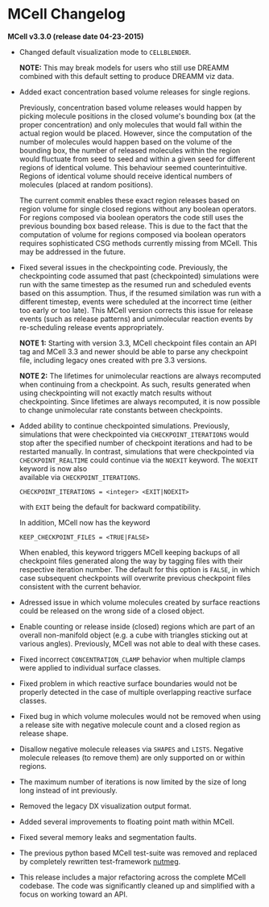 MCell Changelog
===============

**MCell v3.3.0 (release date 04-23-2015)**

  * Changed default visualization mode to `CELLBLENDER`.

    **NOTE:** This may break models for users who still use DREAMM
    combined with this default setting to produce DREAMM viz data.

  * Added exact concentration based volume releases for single
    regions.

    Previously, concentration based volume releases would happen
    by picking molecule positions in the closed volume's bounding box
    (at the proper concentration) and only molecules that would fall
    within the actual region would be placed. However, since the
    computation of the number of molecules would happen based on the
    volume of the bounding box, the number of released molecules
    within the region would fluctuate from seed to seed and within
    a given seed for different regions of identical volume. This
    behaviour seemed counterintuitive. Regions of identical
    volume should receive identical numbers of molecules (placed
    at random positions).

    The current commit enables these exact region releases based
    on region volume for single closed regions without any boolean
    operators. For regions composed via boolean operators the code
    still uses the previous bounding box based release. This is due
    to the fact that the computation of volume for regions composed
    via boolean operators requires sophisticated CSG methods
    currently missing from MCell. This may be addressed in the
    future.

  * Fixed several issues in the checkpointing code. Previously,
    the checkpointing code assumed that past (checkpointed)
    simulations were run with the same timestep as the resumed
    run and scheduled events based on this assumption. Thus, if
    the resumed similation was run with a different timestep,
    events were scheduled at the incorrect time (either too early
    or too late). This MCell version corrects this issue for
    release events (such as release patterns) and unimolecular
    reaction events by re-scheduling release events appropriately.

    **NOTE 1:** Starting with version 3.3, MCell checkpoint files
    contain an API tag and MCell 3.3 and newer should be able to
    parse any checkpoint file, including legacy ones created with
    pre 3.3 versions.

    **NOTE 2:** The lifetimes for unimolecular reactions are always
    recomputed when continuing from a checkpoint. As such, results
    generated when using checkpointing will not exactly match results
    without checkpointing. Since lifetimes are always recomputed, it
    is now possible to change unimolecular rate constants between
    checkpoints.

  * Added ability to continue checkpointed simulations. Previously,
    simulations that were checkpointed via `CHECKPOINT_ITERATIONS`
    would stop after the specified number of checkpoint iterations
    and had to be restarted manually. In contrast, simulations that
    were checkpointed via `CHECKPOINT_REALTIME` could continue
    via the `NOEXIT` keyword. The `NOEXIT` keyword is now also  
    available via `CHECKPOINT_ITERATIONS`.

        CHECKPOINT_ITERATIONS = <integer> <EXIT|NOEXIT>

    with `EXIT` being the default for backward compatibility.

    In addition, MCell now has the keyword

        KEEP_CHECKPOINT_FILES = <TRUE|FALSE>

    When enabled, this keyword triggers MCell keeping backups of
    all checkpoint files generated along the way by tagging
    files with their respective iteration number. The default
    for this option is `FALSE`, in which case subsequent
    checkpoints will overwrite previous checkpoint files
    consistent with the current behavior.

  * Adressed issue in which volume molecules created by surface
    reactions could be released on the wrong side of a closed
    object.

  * Enable counting or release inside (closed) regions which are
    part of an overall non-manifold object (e.g. a cube with
    triangles sticking out at various angles). Previously, MCell
    was not able to deal with these cases.

  * Fixed incorrect `CONCENTRATION_CLAMP` behavior when multiple
    clamps were applied to individual surface classes.

  * Fixed problem in which reactive surface boundaries would not
    be properly detected in the case of multiple overlapping
    reactive surface classes.

  * Fixed bug in which volume molecules would not be removed
    when using a release site with negative molecule count and a
    closed region as release shape.

  * Disallow negative molecule releases via `SHAPES` and `LISTS`.
    Negative molecule releases (to remove them) are only
    supported on or within regions.

  * The maximum number of iterations is now limited by the size of
    long long instead of int previously.

  * Removed the legacy DX visualization output format.

  * Added several improvements to floating point math within MCell.

  * Fixed several memory leaks and segmentation faults.

  * The previous python based MCell test-suite was removed and
    replaced by completely rewritten test-framework
    [nutmeg](https://github.com/haskelladdict/nutmeg).

  * This release includes a major refactoring across the complete
    MCell codebase. The code was significantly cleaned up and
    simplified with a focus on working toward an API.
